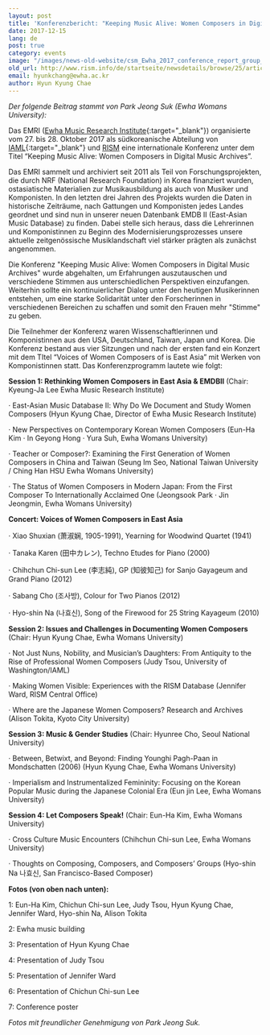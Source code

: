 ```yaml
---
layout: post
title: 'Konferenzbericht: "Keeping Music Alive: Women Composers in Digital Music Archives"'
date: 2017-12-15
lang: de
post: true
category: events
image: "/images/news-old-website/csm_Ewha_2017_conference_report_group_227dbe9a5a.jpg"
old_url: http://www.rism.info/de/startseite/newsdetails/browse/25/article/64/conference-report-keeping-music-alive-women-composers-in-digital-music-archives.html
email: hyunkchang@ewha.ac.kr
author: Hyun Kyung Chae
---
```


_Der folgende Beitrag stammt von Park Jeong Suk (Ewha Womans University):_

Das EMRI ([Ewha Music Research Institute](http://my.ewha.ac.kr/musicieen/){:target="_blank"}) organisierte vom 27. bis 28. Oktober 2017 als südkoreanische Abteilung von [IAML](http://www.iaml.info/national-branches/south-korea){:target="_blank"} und [RISM](http://ewha.kor.rism.info/index.php?id=531) eine internationale Konferenz unter dem Titel “Keeping Music Alive: Women Composers in Digital Music Archives”.

Das EMRI sammelt und archiviert seit 2011 als Teil von Forschungsprojekten, die durch NRF (National Research Foundation) in Korea finanziert wurden, ostasiatische Materialien zur Musikausbildung als auch von Musiker und Komponisten. In den letzten drei Jahren des Projekts wurden die Daten in historische Zeiträume, nach Gattungen und Komponisten jedes Landes geordnet und sind nun in unserer neuen Datenbank EMDB II (East-Asian Music Database) zu finden. Dabei stelle sich heraus, dass die Lehrerinnen und Komponistinnen zu Beginn des Modernisierungsprozesses unsere aktuelle zeitgenössische Musiklandschaft viel stärker prägten als zunächst angenommen.

Die Konferenz "Keeping Music Alive: Women Composers in Digital Music Archives" wurde abgehalten, um Erfahrungen auszutauschen und verschiedene Stimmen aus unterschiedlichen Perspektiven einzufangen. Weiterhin sollte ein kontinuierlicher Dialog unter den heutigen Musikerinnen entstehen, um eine starke Solidarität unter den Forscherinnen in verschiedenen Bereichen zu schaffen und somit den Frauen mehr "Stimme" zu geben.

Die Teilnehmer der Konferenz waren Wissenschaftlerinnen und Komponistinnen aus den USA, Deutschland, Taiwan, Japan und Korea. Die Konferenz bestand aus vier Sitzungen und nach der ersten fand ein Konzert mit dem TItel “Voices of Women Composers of is East Asia” mit Werken von Komponistinnen statt. Das Konferenzprogramm lautete wie folgt:

**Session 1: Rethinking Women Composers in East Asia & EMDBⅡ** (Chair: Kyeung-Ja Lee Ewha Music Research Institute)

· East-Asian Music Database Ⅱ: Why Do We Document and Study Women Composers (Hyun Kyung Chae, Director of Ewha Music Research Institute)

· New Perspectives on Contemporary Korean Women Composers (Eun-Ha Kim · In Geyong Hong · Yura Suh, Ewha Womans University)

· Teacher or Composer?: Examining the First Generation of Women Composers in China and Taiwan (Seung Im Seo, National Taiwan University / Ching Han HSU Ewha Womans University)

· The Status of Women Composers in Modern Japan: From the First Composer To Internationally Acclaimed One (Jeongsook Park · Jin Jeongmin, Ewha Womans University)

**Concert: Voices of Women Composers in East Asia**

· Xiao Shuxian (萧淑娴, 1905-1991), Yearning for Woodwind Quartet (1941)

· Tanaka Karen (田中カレン), Techno Etudes for Piano (2000)

· Chihchun Chi-sun Lee (李志純), GP (知彼知己) for Sanjo Gayageum and Grand Piano (2012)

· Sabang Cho (조사방), Colour for Two Pianos (2012)

· Hyo-shin Na (나효신), Song of the Firewood for 25 String Kayageum (2010)

**Session 2: Issues and Challenges in Documenting Women Composers** (Chair: Hyun Kyung Chae, Ewha Womans University)

· Not Just Nuns, Nobility, and Musician’s Daughters: From Antiquity to the Rise of Professional Women Composers (Judy Tsou, University of Washington/IAML)

· Making Women Visible: Experiences with the RISM Database (Jennifer Ward, RISM Central Office)

· Where are the Japanese Women Composers? Research and Archives (Alison Tokita, Kyoto City University)

**Session 3: Music & Gender Studies** (Chair: Hyunree Cho, Seoul National University)

· Between, Betwixt, and Beyond: Finding Younghi Pagh-Paan in Mondschatten (2006) (Hyun Kyung Chae, Ewha Womans University)

· Imperialism and Instrumentalized Femininity: Focusing on the Korean Popular Music during the Japanese Colonial Era (Eun jin Lee, Ewha Womans University)

**Session 4: Let Composers Speak!** (Chair: Eun-Ha Kim, Ewha Womans University)

· Cross Culture Music Encounters (Chihchun Chi-sun Lee, Ewha Womans University)

· Thoughts on Composing, Composers, and Composers’ Groups (Hyo-shin Na 나효신, San Francisco-Based Composer)


**Fotos (von oben nach unten):**

1: Eun-Ha Kim, Chichun Chi-sun Lee, Judy Tsou, Hyun Kyung Chae, Jennifer Ward, Hyo-shin Na, Alison Tokita

2: Ewha music building

3: Presentation of Hyun Kyung Chae

4: Presentation of Judy Tsou

5: Presentation of Jennifer Ward

6: Presentation of Chichun Chi-sun Lee

7: Conference poster

_Fotos mit freundlicher Genehmigung von_ _Park Jeong Suk._
